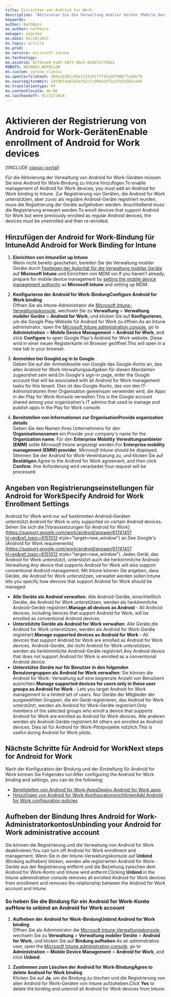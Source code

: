 ```yaml
---
title: Einrichten von Android for Work
description: "Aktivieren Sie die Verwaltung mobiler Geräte (Mobile Device Management, MDM) für Android for Work-Geräte mit Microsoft Intune."
keywords: 
author: NathBarn
ms.author: nathbarn
manager: angrobe
ms.date: 03/29/2017
ms.topic: article
ms.prod: 
ms.service: microsoft-intune
ms.technology: 
ms.assetid: b2fdcea9-9ad7-4d73-88e2-854b7a774bb2
ROBOTS: NOINDEX,NOFOLLOW
ms.custom: intune-classic
ms.openlocfilehash: 366e2b281c05e1233c61f7f35a50700677ad4b79
ms.sourcegitcommit: 2459bfda07a2afd2cfcd94a1972a3fb2e565ce8d
ms.translationtype: HT
ms.contentlocale: de-DE
ms.lasthandoff: 01/22/2018
---
```

# <a name="enable-enrollment-of-android-for-work-devices"></a><span data-ttu-id="d35dc-103">Aktivieren der Registrierung von Android for Work-Geräten</span><span class="sxs-lookup"><span data-stu-id="d35dc-103">Enable enrollment of Android for Work devices</span></span>

[!INCLUDE [classic-portal](../includes/classic-portal.md)]

<span data-ttu-id="d35dc-104">Für die Aktivierung der Verwaltung von Android for Work-Geräten müssen Sie eine Android for Work-Bindung zu Intune hinzufügen.</span><span class="sxs-lookup"><span data-stu-id="d35dc-104">To enable management of Android for Work devices, you must add an Android for Work binding to Intune.</span></span> <span data-ttu-id="d35dc-105">Zur Registrierung von Geräten, die Android for Work unterstützen, aber zuvor als reguläre Android-Geräte registriert wurden, muss die Registrierung der Geräte aufgehoben werden. Anschließend muss die Registrierung erneuert werden.</span><span class="sxs-lookup"><span data-stu-id="d35dc-105">To enroll devices that support Android for Work but were previously enrolled as regular Android devices, the devices must be unenrolled and then re-enrolled.</span></span>

## <a name="add-android-for-work-binding-for-intune"></a><span data-ttu-id="d35dc-106">Hinzufügen der Android for Work-Bindung für Intune</span><span class="sxs-lookup"><span data-stu-id="d35dc-106">Add Android for Work Binding for Intune</span></span>

1. <span data-ttu-id="d35dc-107">**Einrichten von Intune**</span><span class="sxs-lookup"><span data-stu-id="d35dc-107">**Set up Intune**</span></span><br>
<span data-ttu-id="d35dc-108">Wenn nicht bereits geschehen, bereiten Sie die Verwaltung mobiler Geräte durch [Festlegen der Autorität für die Verwaltung mobiler Geräte](/intune-classic/get-started/start-with-a-paid-subscription-to-microsoft-intune-step-8#enable-device-enrollment) auf **Microsoft Intune** und Einrichten von MDM vor.</span><span class="sxs-lookup"><span data-stu-id="d35dc-108">If you haven’t already, prepare for mobile device management by  [setting the mobile device management authority](/intune-classic/get-started/start-with-a-paid-subscription-to-microsoft-intune-step-8#enable-device-enrollment) as **Microsoft Intune** and setting up MDM.</span></span>

2. <span data-ttu-id="d35dc-109">**Konfigurieren der Android for Work-Bindung**</span><span class="sxs-lookup"><span data-stu-id="d35dc-109">**Configure Android for Work binding**</span></span><br>
    <span data-ttu-id="d35dc-110">Öffnen Sie als Intune-Administrator die [Microsoft Intune-Verwaltungskonsole](https://manage.microsoft.com), wechseln Sie zu **Verwaltung** &gt; **Verwaltung mobiler Geräte** &gt; **Android for Work**, und klicken Sie auf **Konfigurieren**, um die Google Play-Website für Android for Work zu öffnen.</span><span class="sxs-lookup"><span data-stu-id="d35dc-110">As an Intune administrator, open the [Microsoft Intune administration console](https://manage.microsoft.com), go to **Administration** &gt; **Mobile Device Management** &gt; **Android for Work**, and click **Configure** to open Google Play's Android for Work website.</span></span> <span data-ttu-id="d35dc-111">Diese wird in einer neuen Registerkarte im Browser geöffnet.</span><span class="sxs-lookup"><span data-stu-id="d35dc-111">This will open in a new tab in your browser.</span></span>

3. <span data-ttu-id="d35dc-112">**Anmelden bei Google**</span><span class="sxs-lookup"><span data-stu-id="d35dc-112">**Log in to Google**</span></span><br>
   <span data-ttu-id="d35dc-113">Geben Sie auf der Anmeldeseite von Google das Google-Konto an, das allen Android for Work-Verwaltungsaufgaben für diesen Mandanten zugeordnet sein wird.</span><span class="sxs-lookup"><span data-stu-id="d35dc-113">On Google's sign-in page, enter the Google account that will be associated with all Android for Work management tasks for this tenant.</span></span> <span data-ttu-id="d35dc-114">Dies ist das Google-Konto, das von den IT-Administratoren Ihrer Organisation gemeinsam verwendet wird, die Apps in der Play for Work-Konsole verwalten.</span><span class="sxs-lookup"><span data-stu-id="d35dc-114">This is the Google account shared among your organization's IT admins that used to manage and publish apps in the Play for Work console.</span></span>

4. <span data-ttu-id="d35dc-115">**Bereitstellen von Informationen zur Organisation**</span><span class="sxs-lookup"><span data-stu-id="d35dc-115">**Provide organization details**</span></span><br>
   <span data-ttu-id="d35dc-116">Geben Sie den Namen Ihres Unternehmens für den **Organisationsnamen** ein.</span><span class="sxs-lookup"><span data-stu-id="d35dc-116">Provide your company's name for the **Organization name**.</span></span> <span data-ttu-id="d35dc-117">Für den **Enterprise Mobility Verwaltungsanbieter (EMM)** sollte *Microsoft Intune* angezeigt werden.</span><span class="sxs-lookup"><span data-stu-id="d35dc-117">For **Enterprise mobility management (EMM) provider**, *Microsoft Intune* should be displayed.</span></span> <span data-ttu-id="d35dc-118">Stimmen Sie der Android for Work-Vereinbarung zu, und klicken Sie auf **Bestätigen**.</span><span class="sxs-lookup"><span data-stu-id="d35dc-118">Agree to the Android for Work agreement, and then click **Confirm**.</span></span> <span data-ttu-id="d35dc-119">Ihre Anforderung wird verarbeitet.</span><span class="sxs-lookup"><span data-stu-id="d35dc-119">Your request will be processed.</span></span>

## <a name="specify-android-for-work-enrollment-settings"></a><span data-ttu-id="d35dc-120">Angeben von Registrierungseinstellungen für Android for Work</span><span class="sxs-lookup"><span data-stu-id="d35dc-120">Specify Android for Work Enrollment Settings</span></span>
   <span data-ttu-id="d35dc-121">Android for Work wird nur auf bestimmten Android-Geräten unterstützt.</span><span class="sxs-lookup"><span data-stu-id="d35dc-121">Android for Work is only supported on certain Android devices.</span></span> <span data-ttu-id="d35dc-122">Sehen Sie sich die [Voraussetzungen für Android for Work](https://support.google.com/work/android/answer/6174145?hl=en&ref_topic=6151012 style="target=new_window") an.</span><span class="sxs-lookup"><span data-stu-id="d35dc-122">See Google's [Android for Work requirements](https://support.google.com/work/android/answer/6174145?hl=en&ref_topic=6151012 style="target=new_window").</span></span>  <span data-ttu-id="d35dc-123">Jedes Gerät, das Android for Work unterstützt, unterstützt auch die herkömmliche Android-Verwaltung.</span><span class="sxs-lookup"><span data-stu-id="d35dc-123">Any device that supports Android for Work will also support conventional Android management.</span></span>  <span data-ttu-id="d35dc-124">Mit Intune können Sie angeben, dass Geräte, die Android for Work unterstützen, verwaltet werden sollen:</span><span class="sxs-lookup"><span data-stu-id="d35dc-124">Intune lets you specify how devices that support Android for Work should be managed:</span></span>

   - <span data-ttu-id="d35dc-125">**Alle Geräte als Android verwalten**: Alle Android-Geräte, einschließlich Geräte, die Android for Work unterstützen, werden als herkömmliche Android-Geräte registriert.</span><span class="sxs-lookup"><span data-stu-id="d35dc-125">**Manage all devices as Android** - All Android devices, including devices that support Android for Work, will be enrolled as conventional Android devices.</span></span>
   - <span data-ttu-id="d35dc-126">**Unterstützte Geräte als Android for Work verwalten**: Alle Geräte,die Android for Work unterstützen, werden als Android for Work-Geräte registriert.</span><span class="sxs-lookup"><span data-stu-id="d35dc-126">**Manage supported devices as Android for Work** - All devices that support Android for Work are enrolled as Android for Work devices.</span></span> <span data-ttu-id="d35dc-127">Android-Geräte, die nicht Android for Work unterstützen, werden als herkömmliche Android-Geräte registriert.</span><span class="sxs-lookup"><span data-stu-id="d35dc-127">Any Android device that does not support Android for Work is enrolled as a conventional Android device.</span></span>
   - <span data-ttu-id="d35dc-128">**Unterstütze Geräte nur für Benutzer in den folgenden Benutzergruppen als Android for Work verwalten**: Sie können die Android for Work- Verwaltung auf eine begrenzte Anzahl von Benutzern ausrichten.</span><span class="sxs-lookup"><span data-stu-id="d35dc-128">**Manage supported devices for users only in these user groups as Android for Work** - Lets you target Android for Work management to a limited set of users.</span></span> <span data-ttu-id="d35dc-129">Nur Geräte der Mitglieder der ausgewählten Gruppen, die ein Gerät registrieren, das Android for Work unterstützt, werden als Android for Work-Geräte registriert.</span><span class="sxs-lookup"><span data-stu-id="d35dc-129">Only members of the selected groups who enroll a device that supports Android for Work are enrolled as Android for Work devices.</span></span> <span data-ttu-id="d35dc-130">Alle anderen werden als Android-Geräte registriert.</span><span class="sxs-lookup"><span data-stu-id="d35dc-130">All others are enrolled as Android devices.</span></span> <span data-ttu-id="d35dc-131">Dies ist für Android for Work-Pilotprojekte nützlich.</span><span class="sxs-lookup"><span data-stu-id="d35dc-131">This is useful during Android for Work pilots.</span></span>

## <a name="next-steps-for-android-for-work"></a><span data-ttu-id="d35dc-132">Nächste Schritte für Android for Work</span><span class="sxs-lookup"><span data-stu-id="d35dc-132">Next steps for Android for Work</span></span>
<span data-ttu-id="d35dc-133">Nach der Konfiguration der Bindung und der Einstellung für Android for Work können Sie Folgendes tun:</span><span class="sxs-lookup"><span data-stu-id="d35dc-133">After configuring the Android for Work binding and settings, you can do the following:</span></span>
- [<span data-ttu-id="d35dc-134">Bereitstellen von Android for Work-Apps</span><span class="sxs-lookup"><span data-stu-id="d35dc-134">Deploy Android for Work apps</span></span>](android-for-work-apps.md)
- [<span data-ttu-id="d35dc-135">Hinzufügen von Android for Work-Konfigurationsrichtlinien</span><span class="sxs-lookup"><span data-stu-id="d35dc-135">Add Android for Work configuration policies</span></span>](android-for-work-policy-settings-in-microsoft-intune.md)

## <a name="unbinding-your-android-for-work-administrative-account"></a><span data-ttu-id="d35dc-136">Aufheben der Bindung Ihres Android for Work-Administratorkontos</span><span class="sxs-lookup"><span data-stu-id="d35dc-136">Unbinding your Android for Work administrative account</span></span>

<span data-ttu-id="d35dc-137">Sie können die Registrierung und die Verwaltung von Android for Work deaktivieren.</span><span class="sxs-lookup"><span data-stu-id="d35dc-137">You can turn off Android for Work enrollment and management.</span></span> <span data-ttu-id="d35dc-138">Wenn Sie in der Intune-Verwaltungskonsole auf **Unbind** (Bindung aufheben) klicken, werden alle registrierten Android for Work-Geräte aus der Registrierung entfernt und die Beziehung zwischen dem Android for Work-Konto und Intune wird entfernt.</span><span class="sxs-lookup"><span data-stu-id="d35dc-138">Clicking **Unbind** in the Intune administration console removes all enrolled Android for Work devices from enrollment and removes the relationship between the Android for Work account and Intune.</span></span>

### <a name="how-to-unbind-an-android-for-work-account"></a><span data-ttu-id="d35dc-139">So heben Sie die Bindung für ein Android for Work-Konto auf</span><span class="sxs-lookup"><span data-stu-id="d35dc-139">How to unbind an Android for Work account</span></span>

1. <span data-ttu-id="d35dc-140">**Aufheben der Android for Work-Bindung**</span><span class="sxs-lookup"><span data-stu-id="d35dc-140">**Unbind Android for Work binding**</span></span><br>
    <span data-ttu-id="d35dc-141">Öffnen Sie als Administrator die [Microsoft Intune-Verwaltungskonsole](https://manage.microsoft.com), wechseln Sie zu **Verwaltung** &gt; **Verwaltung mobiler Geräte** &gt; **Android for Work**, und klicken Sie auf **Bindung aufheben**.</span><span class="sxs-lookup"><span data-stu-id="d35dc-141">As an administrative user, open the [Microsoft Intune administration console](https://manage.microsoft.com), go to **Administration** &gt; **Mobile Device Management** &gt; **Android for Work**, and click **Unbind**.</span></span>

2. <span data-ttu-id="d35dc-142">**Zustimmen zum Löschen der Android for Work-Bindung**</span><span class="sxs-lookup"><span data-stu-id="d35dc-142">**Agree to delete Android for Work binding**</span></span><br>
  <span data-ttu-id="d35dc-143">Klicken Sie auf **Ja**, um die Bindung zu löschen und die Registrierung von allen Android for Work-Geräten von Intune aufzuheben.</span><span class="sxs-lookup"><span data-stu-id="d35dc-143">Click **Yes** to delete the binding and unenroll all Android for Work devices from Intune.</span></span>
